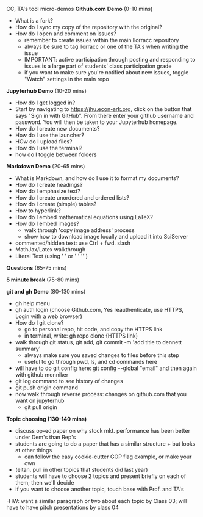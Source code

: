 CC, TA's tool micro-demos
**Github.com Demo** (0-10 mins)
- What is a fork?
- How do I sync my copy of the repository with the original?
- How do I open and comment on issues?
  -  remember to create issues within the main llorracc repository
  - always be sure to tag llorracc or one of the TA's when writing the issue
  - IMPORTANT: active participation through posting and responding to issues is a large part of students' class participation grade
  - if you want to make sure you're notified about new issues, toggle "Watch" settings in the main repo

**Jupyterhub Demo** (10-20 mins)
- How do I get logged in?
- Start by navigating to https://jhu.econ-ark.org, click on the button that says "Sign in with GitHub". From there enter your github username and password. You will then be taken to your Jupyterhub homepage.
- How do I create new documents?
- How do I use the launcher?
- HOw do I upload files?
- How do I use the terminal?
- how do I toggle between folders


**Markdown Demo** (20-65 mins)
- What is Markdown, and how do I use it to format my documents?
- How do I create headings?
- How do I emphasize text?
- How do I create unordered and ordered lists?
- How do I create (simple) tables?
- How to hyperlink?
- How do I embed mathematical equations using LaTeX?
- How do I embed images?
  - walk through 'copy image address' process
  - show how to download image locally and upload it into SciServer
- commented/hidden text: use Ctrl + fwd. slash
- MathJax/Latex walkthrough
- Literal Text (using ' ' or ''' ''')

**Questions** (65-75 mins)

**5 minute break** (75-80 mins)

**git and gh Demo** (80-130 mins)
- gh help menu
- gh auth login (choose Github.com, Yes reauthenticate,  use HTTPS, Login with a web browser)
- How do I git clone?
  - go to personal repo, hit code, and copy the HTTPS link
  - in terminal, write: gh repo clone {HTTPS link}
- walk through git status, git add, git commit -m 'add title to dennett summary'
  - always make sure you saved changes to files before this step
  - useful to go through pwd, ls, and cd commands here
- will have to do git config here: git config --global "email" and then again with github monniker
- git log command to see history of changes
- git push origin command
- now walk through reverse process: changes on github.com that you want on jupyterhub
  - git pull origin

**Topic choosing (130-140 mins)** 
- discuss op-ed paper on why stock mkt. performance has been better under Dem's than Rep's
- students are going to do a paper that has a similar structure + but looks at other things
  - can follow the easy cookie-cutter GOP flag example, or make your own
- (eitan, pull in other topics that students did last year)
- students will have to choose 2 topics and present briefly on each of them; then we'll decide 
- if you want to choose another topic, touch base with Prof. and TA's

-HW: want a similar paragraph or two about each topic by Class 03; will have to have pitch presentations by class 04

